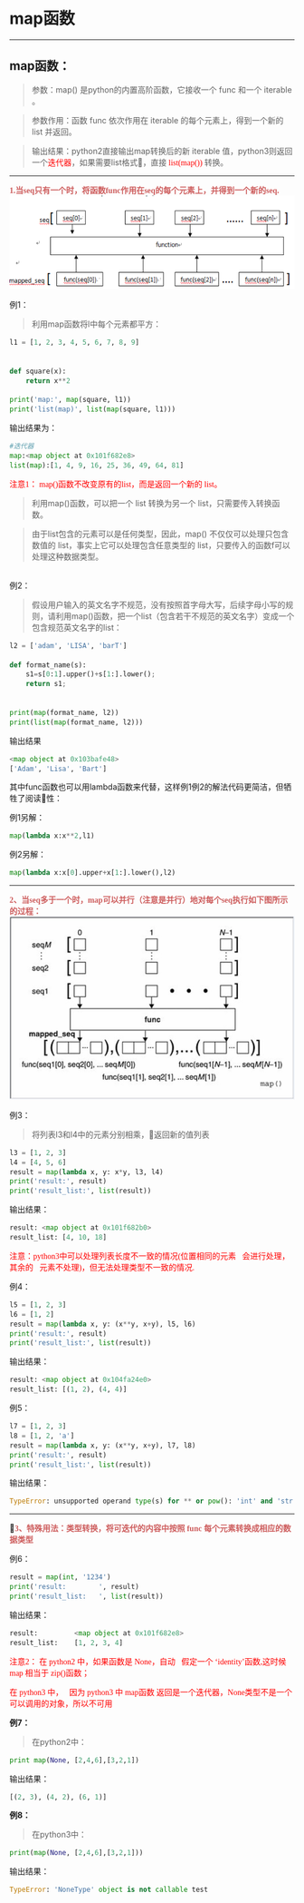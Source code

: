 # map函数
-------


## map函数：

> 参数：map() 是python的内置高阶函数，它接收一个 func 和一个 iterable 。

>  参数作用：函数 func 依次作用在 iterable 的每个元素上，得到一个新的 list 并返回。

> 输出结果：python2直接输出map转换后的新 iterable 值，python3则返回一个<font color=red face="微软雅黑">迭代器</font>，如果需要list格式，直接<font color=red face="微软雅黑"> list(map()) </font>转换。

- - -

**<font color=indianred face="微软雅黑">1.当seq只有一个时，将函数func作用在seq的每个元素上，并得到一个新的seq.</font>**
<br/>
![map原理1](./image/01_map函数/map原理1.png)
<br/>

例1：
> 利用map函数将l中每个元素都平方：

```python
l1 = [1, 2, 3, 4, 5, 6, 7, 8, 9]


def square(x):
    return x**2

print('map:', map(square, l1))
print('list(map)', list(map(square, l1)))
```
输出结果为：

```python
#迭代器
map:<map object at 0x101f682e8>
list(map):[1, 4, 9, 16, 25, 36, 49, 64, 81]
```


<font color=red face="微软雅黑">注意1：
map()函数不改变原有的list，而是返回一个新的 list。</font>
> 利用map()函数，可以把一个 list 转换为另一个 list，只需要传入转换函数。

> 由于list包含的元素可以是任何类型，因此，map() 不仅仅可以处理只包含数值的 list，事实上它可以处理包含任意类型的 list，只要传入的函数f可以处理这种数据类型。

<br/>
例2：

> 假设用户输入的英文名字不规范，没有按照首字母大写，后续字母小写的规则，请利用map()函数，把一个list（包含若干不规范的英文名字）变成一个包含规范英文名字的list：

```python
l2 = ['adam', 'LISA', 'barT']

def format_name(s):
    s1=s[0:1].upper()+s[1:].lower();
    return s1;


print(map(format_name, l2))
print(list(map(format_name, l2)))
```

输出结果

```python
<map object at 0x103bafe48>
['Adam', 'Lisa', 'Bart']
```

其中func函数也可以用lambda函数来代替，这样例1例2的解法代码更简洁，但牺牲了阅读性：

例1另解：
```python
map(lambda x:x**2,l1)
```


例2另解：

```python
map(lambda x:x[0].upper+x[1:].lower(),l2)
```

* * *

**<font color=indianred face="微软雅黑">2、当seq多于一个时，map可以并行（注意是并行）地对每个seq执行如下图所示的过程：</font>**
<br/>
![map原理2](./image/01_map函数/map原理2.jpg)
<br/>

例3：
> 将列表l3和l4中的元素分别相乘，返回新的值列表

```python
l3 = [1, 2, 3]
l4 = [4, 5, 6]
result = map(lambda x, y: x*y, l3, l4)
print('result:', result)
print('result_list:', list(result))
```

输出结果：
```python
result: <map object at 0x101f682b0>
result_list: [4, 10, 18]
```

<font color=red face="微软雅黑">注意：python3中可以处理列表长度不一致的情况(位置相同的元素会进行处理，其余的元素不处理)，但无法处理类型不一致的情况.</font>

例4：

```python
l5 = [1, 2, 3]
l6 = [1, 2]
result = map(lambda x, y: (x**y, x+y), l5, l6)
print('result:', result)
print('result_list:', list(result))
```

输出结果：

```python
result: <map object at 0x104fa24e0>
result_list: [(1, 2), (4, 4)]
```

例5：
```python
l7 = [1, 2, 3]
l8 = [1, 2, 'a']
result = map(lambda x, y: (x**y, x+y), l7, l8)
print('result:', result)
print('result_list:', list(result))
```

输出结果：
```python
TypeError: unsupported operand type(s) for ** or pow(): 'int' and 'str'
```

* * *

**<font color=indianred face='微软雅黑'>3、特殊用法：类型转换，将可迭代的内容中按照 func 每个元素转换成相应的数据类型</font>**

例6：
```python
result = map(int, '1234')
print('result:        ', result)
print('result_list:   ', list(result))
```
输出结果：
```python
result:         <map object at 0x101f682e8>
result_list:    [1, 2, 3, 4]
```

<font color=red face='微软雅黑'> 注意2：
在 python2 中，如果函数是 None，自动假定一个 ‘identity’函数,这时候 map 相当于 zip()函数；</font>

<font color=red face='微软雅黑'>在 python3 中，因为 python3 中 map函数 返回是一个迭代器，None类型不是一个可以调用的对象，所以不可用</font>

**例7：**
> 在python2中：

```python
print map(None, [2,4,6],[3,2,1])
```

输出结果：
```python
[(2, 3), (4, 2), (6, 1)]
```

**例8：**
> 在python3中：

```python
print(map(None, [2,4,6],[3,2,1]))
```

输出结果：
```python
TypeError: 'NoneType' object is not callable test
```
